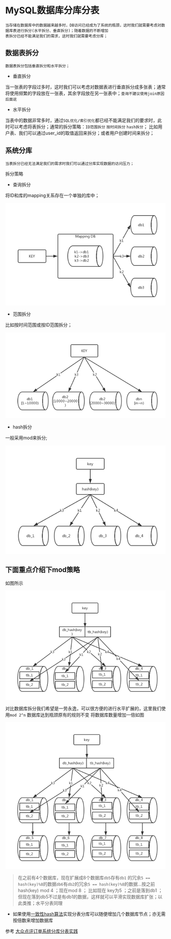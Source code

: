 # MySQL数据库分库分表
    当存储在数据库中的数据越来越多时，DB访问已经成为了系统的瓶颈，这时我们就需要考虑对数据库表进行拆分(水平拆分、垂直拆分)；随着数据的不断增加
    表拆分已经不能满足我们的需求，这时我们就需要考虑分库；
    
## 数据表拆分
    数据表拆分包括垂直拆分和水平拆分；
    
- 垂直拆分

当一张表的字段过多时，这时我们可以考虑对数据表进行垂直拆分成多张表；通常将使用频繁的字段放在一张表，其余字段放在另一张表中；`查询不建议使用join原因后面说`

- 水平拆分

当表中的数据非常多时，通过`SQL优化/索引优化`都已经不能满足我们的要求时，此时可以考虑将表拆分；通常的拆分策略：`ID范围拆分` `按时间拆分` `hash拆分`；
比如用户表、我们可以通过user_id的取值返回来拆分；或者用户创建时间来拆分；

## 系统分库
    当表拆分已经无法满足我们的需求时我们可以通过分库实现数据的访问压力；
    
    
拆分策略
- 查询拆分
        
将ID和库的mapping关系存在一个单独的库中；
        
![](https://github.com/werwolfGu/JHodgepodge/blob/master/web/src/main/webapp/picture/db_1.png)
    
- 范围拆分
    
比如按时间范围或按ID范围拆分；
        
![](https://github.com/werwolfGu/JHodgepodge/blob/master/web/src/main/webapp/picture/db_2.png)
        
- hash拆分       
     
一般采用mod来拆分;

![](https://github.com/werwolfGu/JHodgepodge/blob/master/web/src/main/webapp/picture/db_3.png)
        
## 下面重点介绍下mod策略

如图所示

![](https://github.com/werwolfGu/JHodgepodge/blob/master/web/src/main/webapp/picture/db_4.png)    

对比数据库拆分我们希望是一劳永逸，可以很方便的进行水平扩展的，这里我们使用`mod 2^n` 
数据库达到瓶颈原有的规则不变 将数据库数量增加一倍如图

![](https://github.com/werwolfGu/JHodgepodge/blob/master/web/src/main/webapp/picture/db_5.png) 

>在之前有4个数据库，现在扩展成8个数据库`db5`存有`db1` 的冗余`5 == hash(key)%8`的数据`db6`有`db2`的冗余`5 == hash(key)%8`的数据...按之前hash(key) mod 4 ；现在mod 8 ；
比如现在 key为5 ；之前是落到db1 ；但现在落到db5不过是有db1的数据，这样就可以平滑实现数据库扩张；以此类推；水平分表同理

- 如果使用[一致性hash算法](https://github.com/werwolfGu/JHodgepodge/blob/master/MD/consistent_hash.md)实现分表分库可以随便增加几个数据库节点；亦无需按倍数来增加数据库

参考 [大众点评订单系统分库分表实践](https://tech.meituan.com/dianping_order_db_sharding.html)
